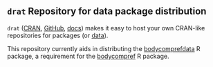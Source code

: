 
## `drat` Repository for data package distribution

`drat` ([CRAN](https://cran.r-project.org/package=drat), [GitHub](https://github.com/eddelbuettel/drat), [docs](https://eddelbuettel.github.io/drat)) makes it easy to host your own
CRAN-like repositories for packages (or [data](https://journal.r-project.org/archive/2017/RJ-2017-026/index.html)).

This repository currently aids in distributing the [bodycomprefdata](https://github.com/p-mq/bodycomprefdata) R package, a requirement for the [bodycompref](https://github.com/p-mq/bodycompref) R package.
